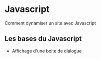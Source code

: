 # Javascript
Comment dynamiser un site avec Javascript

## Les bases du Javascript
- Affichage d'une boite de dialogue